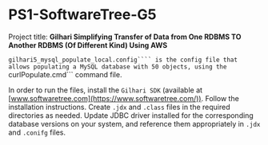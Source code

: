 # PS1-SoftwareTree-G5
Project title: **Gilhari Simplifying Transfer of Data from One RDBMS TO Another RDBMS (Of Different Kind) Using AWS**

```gilhari5_mysql_populate_local.config```` is the config file that allows populating a MySQL database with 50 objects, using the ```curlPopulate.cmd``` command file.

In order to run the files, install the ```Gilhari SDK``` (available at [www.softwaretree.com](https://www.softwaretree.com/)). Follow the installation instructions. 
Create ```.jdx``` and ```.class``` files in the required directories as needed. Update JDBC driver installed for the corresponding database versions on your system, and reference them appropriately in ```.jdx``` and ```.conifg``` files. 
